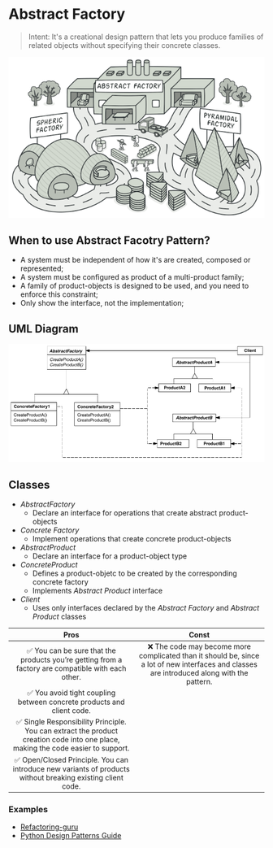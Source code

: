 # Abstract Factory

> Intent: It's a creational design pattern that lets you produce families of related objects without specifying their concrete classes.

<p align="center">
  <img src="assets/im-1.png" />
</p>

## When to use Abstract Facotry Pattern?

* A system must be independent of how it's are created, composed or represented;
* A system must be configured as product of a multi-product family;
* A family of product-objects is designed to be used, and you need to enforce this constraint;
* Only show the interface, not the implementation;

## UML Diagram

<p align="center">
  <img src="assets/diagram-1.png" />
</p>

## Classes

* *AbstractFactory*
  * Declare an interface for operations that create abstract product-objects
* *Concrete Factory*
  * Implement operations that create concrete product-objects
* *AbstractProduct*
  * Declare an interface for a product-object type
* *ConcreteProduct*
  * Defines a product-objetc to be created by the corresponding concrete factory
  * Implements *Abstract Product* interface
* *Client*
  * Uses only interfaces declared by the *Abstract Factory* and *Abstract Product* classes

| Pros | Const |
|:-:|:-:|
|✅ You can be sure that the products you’re getting from a factory are compatible with each other.|❌ The code may become more complicated than it should be, since a lot of new interfaces and classes are introduced along with the pattern.|
|✅ You avoid tight coupling between concrete products and client code.|
|✅ Single Responsibility Principle. You can extract the product creation code into one place, making the code easier to support.|
|✅ Open/Closed Principle. You can introduce new variants of products without breaking existing client code.|

### Examples

* [Refactoring-guru](https://refactoring.guru/design-patterns/abstract-factory/python/example)
* [Python Design Patterns Guide](https://python-patterns.guide/gang-of-four/abstract-factory/)
